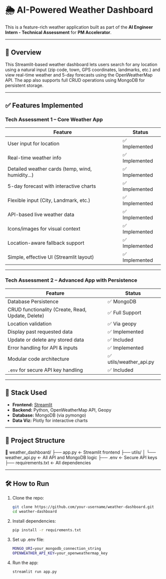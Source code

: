 # 🌦️ AI-Powered Weather Dashboard

This is a feature-rich weather application built as part of the **AI Engineer Intern - Technical Assessment** for **PM Accelerator**.

---

## 📌 Overview

This Streamlit-based weather dashboard lets users search for any location using a natural input (zip code, town, GPS coordinates, landmarks, etc.) and view real-time weather and 5-day forecasts using the OpenWeatherMap API. The app also supports full CRUD operations using MongoDB for persistent storage.

---

## ✅ Features Implemented

### Tech Assessment 1 – Core Weather App

| Feature                                           | Status           |
|--------------------------------------------------|------------------|
| User input for location                          | ✅ Implemented   |
| Real-time weather info                           | ✅ Implemented   |
| Detailed weather cards (temp, wind, humidity…)   | ✅ Implemented   |
| 5-day forecast with interactive charts           | ✅ Implemented   |
| Flexible input (City, Landmark, etc.)       | ✅ Implemented   |
| API-based live weather data                      | ✅ Implemented   |
| Icons/images for visual context                  | ✅ Implemented   |
| Location-aware fallback support                  | ✅ Implemented   |
| Simple, effective UI (Streamlit layout)          | ✅ Implemented   |

---

### Tech Assessment 2 – Advanced App with Persistence

| Feature                                           | Status           |
|--------------------------------------------------|------------------|
| Database Persistence                             | ✅ MongoDB       |
| CRUD functionality (Create, Read, Update, Delete)| ✅ Full Support  |
| Location validation                              | ✅ Via geopy     |
| Display past requested data                      | ✅ Implemented   |
| Update or delete any stored data                 | ✅ Included      |
| Error handling for API & inputs                  | ✅ Implemented   |
| Modular code architecture                        | ✅ utils/weather_api.py |
| `.env` for secure API key handling               | ✅ Included      |

---

## 🧠 Stack Used

- **Frontend:** [Streamlit](https://streamlit.io/)
- **Backend:** Python, OpenWeatherMap API, Geopy
- **Database:** MongoDB (via pymongo)
- **Data Viz:** Plotly for interactive charts

---

## 📂 Project Structure

📁 weather_dashboard/
├── app.py                ← Streamlit frontend
├── utils/
│   └── weather_api.py    ← All API and MongoDB logic
├── .env                  ← Secure API keys
├── requirements.txt      ← All dependencies



---

## 🛠️ How to Run

1. Clone the repo:
   ```bash
   git clone https://github.com/your-username/weather-dashboard.git
   cd weather-dashboard

2. Install dependencies:
     ```bash
    pip install -r requirements.txt

3. Set up .env file:
    ```bash
    MONGO_URI=your_mongodb_connection_string
    OPENWEATHER_API_KEY=your_openweathermap_key

4. Run the app:

    ```bash
    streamlit run app.py